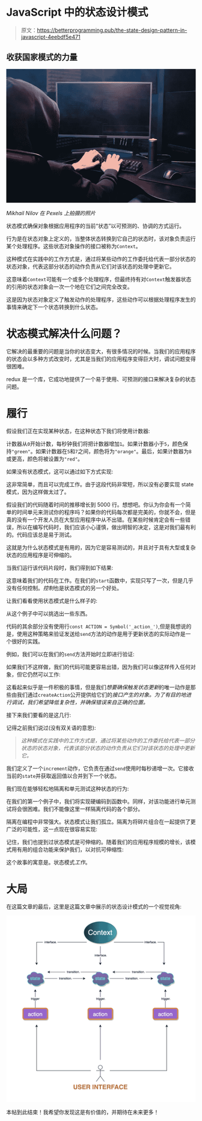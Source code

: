 # JavaScript 中的状态设计模式

> 原文：<https://betterprogramming.pub/the-state-design-pattern-in-javascript-4eebdf5e471>

## 收获国家模式的力量

![](img/cfad498ea605f9b63130bd7dfd53ca1e.png)

*Mikhail Nilov 在 Pexels 上拍摄的照片*

状态模式确保对象根据应用程序的当前“状态”以可预测的、协调的方式运行。

行为是在状态对象上定义的，当整体状态转换到它自己的状态时，该对象负责运行某个处理程序。这些状态对象操作的接口被称为`Context`。

这种模式在实践中的工作方式是，通过将某些动作的工作委托给代表一部分状态的状态对象，代表这部分状态的动作负责从它们对该状态的处理中更新它。

这意味着`Context`可能有一个或多个处理程序，但最终持有对`Context`触发器状态的引用的状态对象会一次一个地在它们之间完全改变。

这是因为状态对象定义了触发动作的处理程序，这些动作可以根据处理程序发生的事情来确定下一个状态转换到什么状态。

# 状态模式解决什么问题？

它解决的最重要的问题是当你的状态变大，有很多情况的时候。当我们的应用程序的状态会以多种方式改变时，尤其是当我们的应用程序变得巨大时，调试问题变得很困难。

redux 是一个库，它成功地提供了一个易于使用、可预测的接口来解决复杂的状态问题。

# 履行

假设我们正在实现某种状态，在这种状态下我们将使用计数器:

计数器从`0`开始计数，每秒钟我们将把计数器增加`1`。如果计数器小于`5`，颜色保持`"green"`。如果计数器在`5`和`7`之间，颜色将为`"orange"`。最后，如果计数器为`8`或更高，颜色将被设置为`"red"`。

如果没有状态模式，这可以通过如下方式实现:

这非常简单，而且可以完成工作。由于这段代码非常短，所以没有必要实现 state 模式，因为这样做太过了。

假设我们的代码随着时间的推移增长到 5000 行。想想吧。你认为你会有一个简单的时间单元来测试你的程序吗？如果你的代码每次都是完美的，你就不会，但是真的没有一个开发人员在大型应用程序中从不出错。在某些时候肯定会有一些错误，所以在编写代码时，我们应该小心谨慎，做出明智的决定，这是对我们最有利的。代码应该总是易于测试。

这就是为什么状态模式是有用的，因为它是容易测试的，并且对于具有大型或复杂状态的应用程序是可伸缩的。

当我们运行该代码片段时，我们得到如下结果:

这意味着我们的代码在工作。在我们的`start`函数中，实现只写了一次，但是几乎没有任何控制。*控制*也是状态模式的另一个好处。

让我们看看使用状态模式是什么样子的:

从这个例子中可以挑选出一些东西。

代码的其余部分没有使用行`const ACTION = Symbol('_action_')`,但是我想说的是，使用这种策略来验证发送给`send`方法的动作是用于更新状态的实际动作是一个很好的实践。

例如，我们可以在我们的`send`方法开始时立即进行验证:

如果我们不这样做，我们的代码可能更容易出错，因为我们可以像这样传入任何对象，但它仍然可以工作:

这看起来似乎是一件积极的事情，但是我们*想要确保触发状态更新*的唯一动作是那些由我们通过`createAction`公开提供给它们的*接口产生的对象。为了有目的地进行调试，我们希望降低复杂性，并确保错误来自正确的位置。*

接下来我们要看的是这几行:

记得之前我们说过(没有双关语的意思):

> *这种模式在实践中的工作方式是，通过将某些动作的工作委托给代表一部分状态的状态对象，代表该部分状态的动作负责从它们对该状态的处理中更新它。*

我们定义了一个`increment`动作，它负责在通过`send`使用时每秒递增一次。它接收当前的`state`并获取返回值以合并到下一个状态。

我们现在能够轻松地隔离和单元测试这种状态的行为:

在我们的第一个例子中，我们将实现硬编码到函数中。同样，对该功能进行单元测试将会很困难。我们不能像这里一样隔离代码的各个部分。

隔离在编程中非常强大。状态模式让我们孤立。隔离为将碎片组合在一起提供了更广泛的可能性，这一点现在很容易实现:

记住，我们也提到过状态模式是可伸缩的。随着我们的应用程序规模的增长，该模式用有用的组合功能来保护我们，以对抗可伸缩性:

这个故事的寓意是。状态模式*工作*。

# 大局

在这篇文章的最后，这里是这篇文章中展示的状态设计模式的一个视觉视角:

![](img/817d1a1efe83076b975e91012ca870ff.png)

本帖到此结束！我希望你发现这是有价值的，并期待在未来更多！